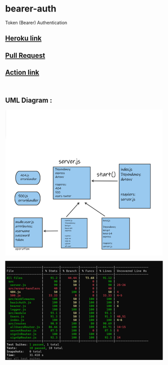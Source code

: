 # bearer-auth
Token (Bearer) Authentication
<br>

## [Heroku link]()<br>



## [ Pull Request]()

## [Action link]()<br>
<br>

## UML Diagram :
![uml](./assest/uml.png)

![test](./assest/test.png)











